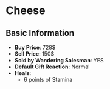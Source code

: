 # Cheese

## Basic Information

- **Buy Price**: 728$
- **Sell Price**: 150$
- **Sold by Wandering Salesman**: YES
- **Default Gift Reaction**: Normal
- **Heals**:
  - 6 points of Stamina